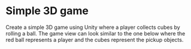 # Simple 3D game

Create a simple 3D game using Unity where a player collects cubes by rolling a
ball. The game view can look similar to the one below where the red ball represents a player and
the cubes represent the pickup objects. 

